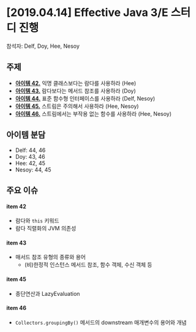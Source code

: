 # [2019.04.14] Effective Java 3/E 스터디 진행
참석자: Delf, Doy, Hee, Nesoy
## 주제
- [**아이템 42.**](../chapter07/item42.md) 익명 클래스보다는 람다를 사용하라 (Hee)
- [**아이템 43.**](../chapter07/item43.md) 람다보다는 메서드 참조를 사용하라 (Doy)
- [**아이템 44.**](../chapter07/item44.md) 표준 함수형 인터페이스를 사용하라 (Delf, Nesoy)
- [**아이템 45.**](../chapter07/item45.md) 스트림은 주의해서 사용하라 (Hee, Nesoy)
- [**아이템 46.**](../chapter07/item46.md) 스트림에서는 부작용 없는 함수를 사용하라 (Hee, Nesoy)


## 아이템 분담
- Delf: 44, 46
- Doy: 43, 46
- Hee: 42, 45
- Nesoy: 44, 45

## 주요 이슈

#### item 42
- 람다와 `this` 키워드
- 람다 직렬화의 JVM 의존성

#### item 43
- 매서드 참조 유형의 종류와 용어
  - (비)한정적 인스턴스 메서드 참조, 함수 객체, 수신 객체 등

#### item 45
- 종단연산과 LazyEvaluation

#### item 46
- `Collectors.groupingBy()` 메서드의 downstream 매개변수의 용어와 개념
